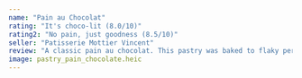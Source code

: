 ```yaml
---
name: "Pain au Chocolat"
rating: "It's choco-lit (8.0/10)"
rating2: "No pain, just goodness (8.5/10)"
seller: "Patisserie Mottier Vincent"
review: "A classic pain au chocolat. This pastry was baked to flaky perfection and had just the right amount of chocolate filling. We recommend heating it up for a few seconds in the microwave for added goodness."
image: pastry_pain_chocolate.heic
---
```


